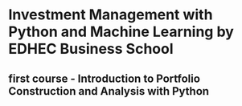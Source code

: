 # Investment Management with Python and Machine Learning by EDHEC Business School
 
## first course - Introduction to Portfolio Construction and Analysis with Python
